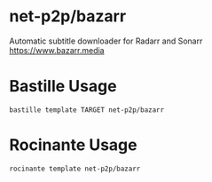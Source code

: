 # net-p2p/bazarr
Automatic subtitle downloader for Radarr and Sonarr
https://www.bazarr.media

# Bastille Usage
```shell
bastille template TARGET net-p2p/bazarr
```

# Rocinante Usage
```shell
rocinante template net-p2p/bazarr
```
